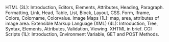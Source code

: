 HTML (3L):
Introduction, Editors, Elements, Attributes, Heading,
Paragraph. Formatting, Link, Head, Table, List, Block,
Layout, CSS. Form, Iframe, Colors, Colorname,
Colorvalue.
Image Maps (1L):
map, area, attributes of image area.
Extensible Markup Language (XML) (4L):
Introduction, Tree, Syntax, Elements, Attributes,
Validation, Viewing. XHTML in brief.
CGI Scripts (1L):
Introduction, Environment Variable, GET and POST
Methods.

